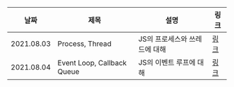 |날짜|제목|설명|링크|
|---|---|---|---|
|2021.08.03|Process, Thread|JS의 프로세스와 쓰레드에 대해|[링크]()|
|2021.08.04|Event Loop, Callback Queue |JS의 이벤트 루프에 대해|[링크]()|

